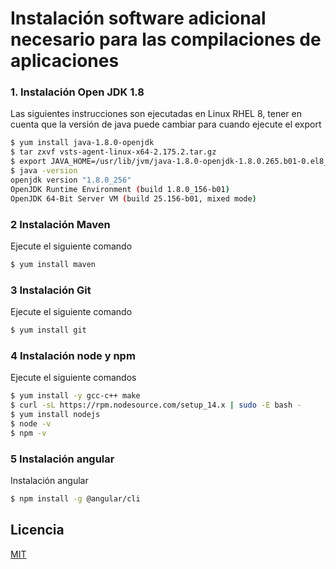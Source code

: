 # Instalación software adicional necesario para las compilaciones de aplicaciones
### 1. Instalación Open JDK 1.8
Las siguientes instrucciones son ejecutadas en Linux RHEL 8, tener en cuenta que la versión de java puede cambiar para cuando ejecute el export

```bash
$ yum install java-1.8.0-openjdk
$ tar zxvf vsts-agent-linux-x64-2.175.2.tar.gz
$ export JAVA_HOME=/usr/lib/jvm/java-1.8.0-openjdk-1.8.0.265.b01-0.el8_2.x86_64
$ java -version
openjdk version "1.8.0_256"
OpenJDK Runtime Environment (build 1.8.0_156-b01)
OpenJDK 64-Bit Server VM (build 25.156-b01, mixed mode)
```


### 2 Instalación Maven

Ejecute el siguiente comando 

```bash
$ yum install maven
```

### 3 Instalación Git 
Ejecute el siguiente comando 


```bash
$ yum install git
```

### 4 Instalación node y npm 

Ejecute el siguiente comandos

```bash
$ yum install -y gcc-c++ make
$ curl -sL https://rpm.nodesource.com/setup_14.x | sudo -E bash -
$ yum install nodejs
$ node -v
$ npm -v
```

### 5 Instalación angular 

Instalación angular

```bash
$ npm install -g @angular/cli
```

## Licencia
[MIT](https://choosealicense.com/licenses/mit/)